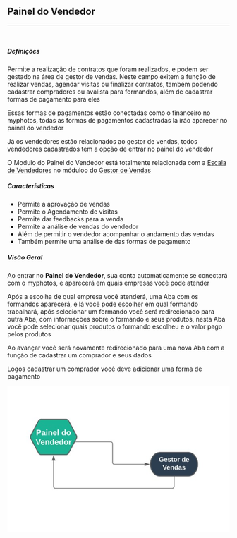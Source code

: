 ## Painel do Vendedor
***
<br>

##### **Definições**

Permite a realização de contratos que foram realizados, e podem ser gestado na área de gestor de vendas. Neste campo exitem
a função de realizar vendas, agendar visitas ou finalizar contratos, também podendo cadastrar compradores ou avalista para 
formandos, além de cadastrar formas de pagamento para eles

Essas formas de pagamentos estão conectadas como o financeiro no myphotos, todas as formas de pagamentos cadastradas lá
irão aparecer no painel do vendedor

Já os vendedores estão relacionados ao gestor de vendas, todos vendedores cadastrados tem a opção de entrar no painel do vendedor

O Modulo do Painel do Vendedor está totalmente relacionada com a [Escala de Vendedores](https://rfsolutionit.github.io/myphotos/pages/gerenciamento/gestor-de-vendas/esc-vendedores.html) no móduloo do [Gestor de Vendas](https://rfsolutionit.github.io/myphotos/pages/gestor-de-vendas.html)

##### **Características**

* Permite a aprovação de vendas
* Permite o Agendamento de visitas
* Permite dar feedbacks para a venda
* Permite a análise de vendas do vendedor 
* Além de permitir o vendedor acompanhar o andamento das vendas
* Também permite uma análise de das formas de pagamento

##### **Visão Geral**

Ao entrar no **Painel do Vendedor,** sua conta automaticamente se conectará com o myphotos, e aparecerá em quais empresas você pode
atender

Após a escolha de qual empresa você atenderá, uma Aba com os formandos aparecerá, e lá você pode escolher em qual formando trabalhará,
após selecionar um formando você será redirecionado para outra Aba, com informações sobre o formando e seus produtos, nesta Aba 
você pode selecionar quais produtos o formando escolheu e o valor pago pelos produtos

Ao avançar você será novamente redirecionado para uma nova Aba com a função de cadastrar um comprador e seus dados

Logos cadastrar um comprador você deve adicionar uma forma de pagamento

![](../../img/painelDoVendedorMind.jpg)